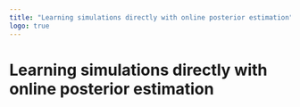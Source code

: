 ```yaml
---
title: "Learning simulations directly with online posterior estimation"
logo: true
---
```


# Learning simulations directly with online posterior estimation
<div style="height:0.75em;"></div>
